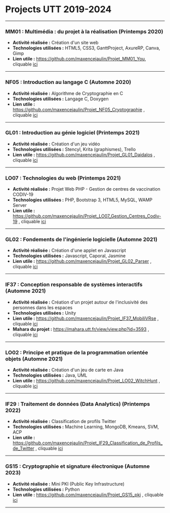 # Projects UTT 2019-2024
 
----

### **MM01 : Multimédia : du projet à la réalisation (Printemps 2020)**
- **Activité réalisée :** Création d'un site web
- **Technologies utilisées :** HTML5, CSS3, GanttProject, AxureRP, Canva, Gimp
- **Lien utile :** https://github.com/maxencejaulin/Projet_MM01_You, cliquable [ici](https://github.com/maxencejaulin/Projet_MM01_You)

----

### **NF05 : Introduction au langage C (Automne 2020)**
- **Activité réalisée :** Algorithme de Cryptographie en C
- **Technologies utilisées :** Langage C, Doxygen
- **Lien utile :** https://github.com/maxencejaulin/Projet_NF05_Cryptographie , cliquable [ici](https://github.com/maxencejaulin/Projet_NF05_Cryptographie)

----

### **GL01 : Introduction au génie logiciel (Printemps 2021)**
- **Activité réalisée :** Création d'un jeu vidéo
- **Technologies utilisées :** Stencyl, Krita (graphismes), Trello
- **Lien utile :** https://github.com/maxencejaulin/Projet_GL01_Daidalos , cliquable [ici](https://github.com/maxencejaulin/Projet_GL01_Daidalos)

----

### **LO07 : Technologies du web (Printemps 2021)**
- **Activité réalisée :** Projet Web PHP - Gestion de centres de vaccination CODIV-19
- **Technologies utilisées :** PHP, Bootstrap 3, HTML5, MySQL, WAMP Server
- **Lien utile :** https://github.com/maxencejaulin/Projet_LO07_Gestion_Centres_Codiv-19 , cliquable [ici](https://github.com/maxencejaulin/Projet_LO07_Gestion_Centres_Codiv-19)

----

### **GL02 : Fondements de l'ingénierie logicielle (Automne 2021)**
- **Activité réalisée :** Création d'une applet en Javascript
- **Technologies utilisées :** Javascript, Caporal, Jasmine
- **Lien utile :** https://github.com/maxencejaulin/Projet_GL02_Parser , cliquable [ici](https://github.com/maxencejaulin/Projet_GL02_Parser)

----

### **IF37 : Conception responsable de systèmes interactifs (Automne 2021)**
- **Activité réalisée :** Création d'un projet autour de l'inclusivité des personnes dans les espaces
- **Technologies utilisées :** Unity
- **Lien utile :** https://github.com/maxencejaulin/Projet_IF37_MobiliVRse , cliquable [ici](https://github.com/maxencejaulin/Projet_IF37_MobiliVRse)
- **Mahara du projet :** https://mahara.utt.fr/view/view.php?id=3593 , cliquable [ici](https://mahara.utt.fr/view/view.php?id=3593)

----

### **LO02 : Principe et pratique de la programmation orientée objets (Automne 2021)**
- **Activité réalisée :** Création d'un jeu de carte en Java
- **Technologies utilisées :** Java, UML
- **Lien utile :** https://github.com/maxencejaulin/Projet_LO02_WitchHunt , cliquable [ici](https://github.com/maxencejaulin/Projet_LO02_WitchHunt)

----

### **IF29 : Traitement de données (Data Analytics) (Printemps 2022)**
- **Activité réalisée :** Classification de profils Twitter
- **Technologies utilisées :** Machine Learning, MongoDB, Kmeans, SVM, ACP
- **Lien utile :** https://github.com/maxencejaulin/Projet_IF29_Classification_de_Profils_de_Twitter , cliquable [ici](https://github.com/maxencejaulin/Projet_IF29_Classification_de_Profils_de_Twitter)

----

### **GS15 : Cryptographie et signature électronique (Automne 2023)**
- **Activité réalisée :** Mini PKI (Public Key Infrastructure)
- **Technologies utilisées :** Python
- **Lien utile :** https://github.com/maxencejaulin/Projet_GS15_pki , cliquable [ici](https://github.com/maxencejaulin/Projet_GS15_pki)

----




